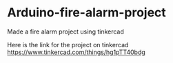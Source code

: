 # Arduino-fire-alarm-project
Made a fire alarm project using tinkercad

Here is the link for the project on tinkercad
https://www.tinkercad.com/things/hg1pTT40bdg
